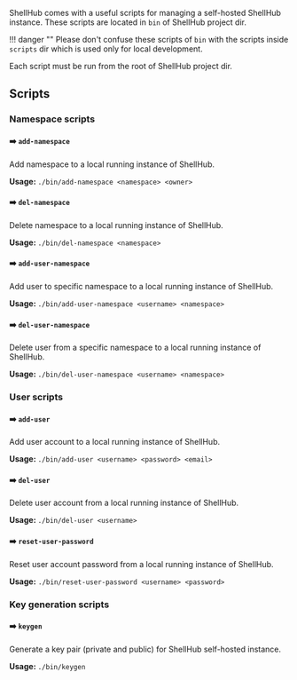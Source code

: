 ShellHub comes with a useful scripts for managing a self-hosted ShellHub instance.
These scripts are located in `bin` of ShellHub project dir.

!!! danger ""
	Please don't confuse these scripts of `bin` with the scripts inside `scripts`
	dir which is used only for local development.

Each script must be run from the root of ShellHub project dir.

## Scripts

### Namespace scripts

#### :arrow_right: `add-namespace`

Add namespace to a local running instance of ShellHub.

<strong> Usage: </strong>`./bin/add-namespace <namespace> <owner>`

#### :arrow_right: `del-namespace`

Delete namespace to a local running instance of ShellHub.

<strong> Usage: </strong>`./bin/del-namespace <namespace>`

#### :arrow_right: `add-user-namespace`

Add user to specific namespace to a local running instance of ShellHub.

<strong> Usage: </strong>`./bin/add-user-namespace <username> <namespace>`

#### :arrow_right: `del-user-namespace`

Delete user from a specific namespace to a local running instance of ShellHub.

<strong> Usage: </strong>`./bin/del-user-namespace <username> <namespace>`

### User scripts

#### :arrow_right: `add-user`

Add user account to a local running instance of ShellHub.

<strong> Usage: </strong>`./bin/add-user <username> <password> <email>`

#### :arrow_right: `del-user`

Delete user account from a local running instance of ShellHub.

<strong> Usage: </strong>`./bin/del-user <username>`

#### :arrow_right: `reset-user-password`

Reset user account password from a local running instance of ShellHub.

<strong>Usage:</strong> `./bin/reset-user-password <username> <password>`

### Key generation scripts

#### :arrow_right: `keygen`

Generate a key pair (private and public) for ShellHub self-hosted instance.

<strong> Usage: </strong>`./bin/keygen`
